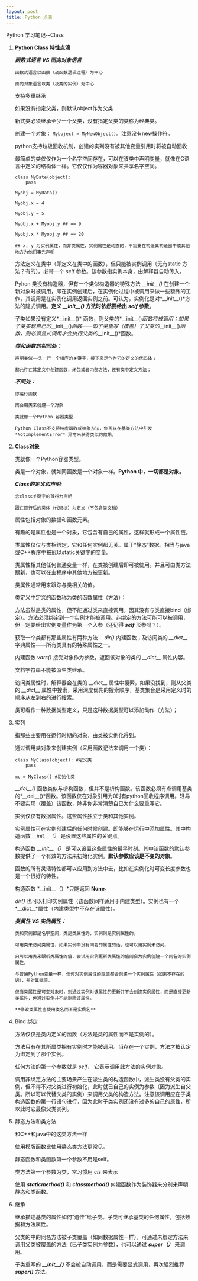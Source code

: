 ```yaml
---
layout: post
title: Python 点滴
---
```


Python 学习笔记--Class


1. **Python Class 特性点滴**

	***函数式语言  VS  面向对象语言***
    
    ```
	函数式语言以函数（及函数逻辑过程）为中心
    
    面向对象语言以类（及类的实例）为中心
	```
    
	支持多重继承
    
    如果没有指定父类，则默认object作为父类
    
    新式类必须继承至少一个父类，没有指定父类的类称为经典类。
    
    创建一个对象： `Myboject = MyNewObject()`。注意没有new操作符。
    
    python支持垃圾回收机制，创建的实列没有被其他变量引用时将被自动回收
    
    最简单的类仅仅作为一个名字空间存在，可以在该类中声明变量，就像在C语言中定义的结构体一样。它仅仅作为容器对象来共享名字空间。
    
    ```
    class MyDate(object):
    	pass
        
    Myobj = MyData()

    Myobj.x = 4

    Myobj.y = 5

    Myobj.x + Myobj.y ## == 9

    Myobj.x * Myobj.y ## == 20

    ## x, y 为实例属性，而非类属性，实例属性是动态的，不需要在构造其构造器中或其他地方为他们事先声明
	```
    
    方法定义在类中（即定义在类中的函数），但只能被实例调用（无有static 方法？有的）。必带一个 *self* 参数。该参数指实例本身，由解释器自动传入。
    
    Pyhon 类没有构造器，但有一个类似构造器的特殊方法 *\_\_init\_\_()* 在创建一个新对象时被调用，即在实例创建后，在实例化过程中被调用来做一些额外的工作，其调用是在实例化调用返回实例之前。可认为，实例化是对*\_\_init\_\_()*方法的隐式调用。**定义 *\_\_init\_\_()* 方法时依然要给出 *self* 参数**。
    
    子类如果没有定义*\_\_init\_\_()* 函数，则父类的*\_\_init\_\_()*函数将被调用；如果子类实现自己的*\_\_init\_\_()*函数——即子类重写（覆盖）了父类的*\_\_init\_\_()*函数，则必须显式调用才会执行父类的*\_\_init\_\_()*函数。
    
    ***类和函数的相同处：***
    
    ```
    声明类似——头一行一个相应的关键字，接下来是作为它的定义的代码体；

    都允许在其定义中创建函数，闭包或者内部方法，还有类中定义方法；
	```
    
    ***不同处：***
    
	```
    你运行函数

    而会用类来创建一个对象

    类就像一个Python 容器类型
	
    Python Class不支持纯虚函数或抽象方法，你可以在基类方法中引发 *NotImplementError* 异常来获得类似的效果。
	```
    
2. **Class对象**
	
    类就像一个Python容器类型。
    
    类是一个对象，就如同函数是一个对象一样。**Python 中，一切都是对象。**
    
    ***Class的定义和声明:***
    
    ```
    含class关键字的首行为声明

    跟在首行后的类体（代码块）为定义（不包含类文档）
    ```
    
    属性包括对象的数据和函数元素。
    
    有趣的是属性也是一个对象，它包含有自己的属性，这样就形成一个属性链。
    
    类属性仅仅与类相绑定，它和任何实例都无关。属于“静态”数据。相当与java或C++程序中被冠以static关键字的变量。
    
    类属性相其他任何普通变量一样，在类被创建后即可被使用。并且可由类方法跟新，也可以在主程序中其他地方被更新。
    
    类属性通常用来跟踪与类相关的值。
    
    类定义中定义的函数称为类的函数属性（方法）；
    
    方法虽然是类的属性，但不能通过类来直接调用，因其没有与类直接bind（绑定）。方法必须绑定到一个实例才能被调用。非绑定的方法可能可以被调用，但一定要给出实例变量作为第一个入参（还记得 ***self*** 形参吗？）。
    
    获取一个类都有那些属性有两种方法： *dir()* 内建函数；及访问类的 *\_\_dict\_\_* 字典属性——所有类具有的特殊属性之一。
    
    内建函数 *vars()* 接受对象作为参数，返回该对象的类的 *\_\_dict\_\_* 属性内容。
    
    文档字符串不能被派生类继承。
    
    访问类属性时，解释器会在类的 *\_\_dict\_\_* 属性中搜索，如果没找到，则从父类的 *\_\_dict\_\_* 属性中搜索，采用深度优先的搜索顺序，基类集合是采用定义时的顺序从左到右的进行搜索。
   
    类可看作一种数据类型定义，只是这种数据类型可以添加动作（方法）；
    
3. 实列

	指那些主要用在运行时期的对象，由类被实例化得到。
    
    通过调用类对象来创建实例（采用函数记法来调用一个类）：
    
    ```
    class MyClass(object): #定义类
    	pass
	
    mc = MyClass() #初始化类
	```
    
    *\_\_del\_\_()* 函数类似与析构函数，但并不是析构函数。该函数必须有点调用基类的*\_\_del\_\_()*函数。该函数仅在对象引用为0时有python回收程序调用。轻易不要实现（覆盖）该函数，除非你非常清楚自已为什么要重写它。
    
    实例仅仅有数据属性。这些属性独立于类和其他实例。
    
    实例属性可在实例创建后的任何时候创建。即能够在运行中添加属性。其中构造函数 *\_\_init\_\_（）* 是设置这些属性的关键点。
    
    构造函数 *\_\_init\_\_（）* 是可以设置这些属性的最早时刻。其中该函数的默认参数提供了一个有效的方法来初始化实例。**默认参数应该是不变的对象**。
    
    函数的所有灵活特性都可以应用到方法中去，比如在实例化时可变长度参数也是一个很好的特性。
    
    构造函数 *\_\_init\_\_（）*只能返回 **None**。
    
    *dir()* 也可以打印实例属性（该函数同样适用于内建类型）。实例也有一个*\_\_dict\_\_*属性（内建类型中不存在该属性）。
    
    ***类属性 VS 实例属性：***
    
    ```
	类和实例都是名字空间，类是类属性的，实例则是实例属性的。
    
    可用类来访问类属性，如果实例中没有同名的属性的话，也可以用实例来访问。
    
    只可以用类来跟新类属性的值，尝试用实例更新类属性的值则会为实例创建一个同名的实例属性。
    
    与普通Python变量一样，任何对实例属性的赋值都会创建一个实例属性（如果不存在的话），并对其赋值。
    
    但当类属性是可变对象时，则通过实例对该属性的更新并不会创建实例属性，而是直接更新类属性，但通过实例并不能删除该属性。
    
    **修改类属性当使用类名而不是实例名**
	```
    
4. Bind 绑定
	
    方法仅仅是类内定义的函数（方法是类的属性而不是实例的）。
    
    方法只有在其所属类拥有实例时才能被调用。当存在一个实例，方法才被认定为绑定到了那个实例。
    
    任何方法的第一个参数就是 *self*， 它表示调用此方法的实例对象。
    
    调用非绑定方法的主要场景产生在派生类的构造函数中，派生类没有父类的实例，但不得不对父类进行初始化，此时就已自己的实例为参数（因为派生自父类。所以可以代替父类的实例）来调用父类的构造方法。注意该调用应在子类构造函数的第一行语句进行，因为此时子类实例还没有过多的自己的属性，所以此时它最像父类实列。
    
5. 静态方法和类方法

    和C++和java中的这类方法一样
    
    使用模版函数比使用静态类方法更常见。
    
    静态函数和类函数第一个参数不用是self。

    类方法第一个参数为类，常习惯用 *cls* 来表示
    
    使用 ***staticmethod()*** 和 ***classmethod()*** 内建函数作为装饰器来分别来声明静态和类函数。
    

6. 继承
    
    继承描述基类的属性如何“遗传”给子类。子类可继承基类的任何属性，包括数据和方法属性。
    
    父类的中的同名方法被子类覆盖（如同数据属性一样），可通过未绑定方法来调用父类被覆盖的方法（已子类实例为参数），也可以通过 ***super（）*** 来调用。
    
    子类重写的 ***\_\_init\_\_()*** 不会被自动调用，而是需要显式调用，再次强烈推荐 ***super()*** 方法。
